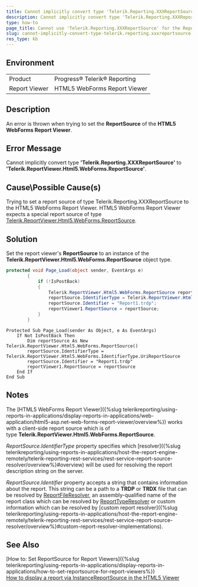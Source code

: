 ```yaml
---
title: Cannot implicitly convert type 'Telerik.Reporting.XXXReportSource' error 
description: Cannot implicitly convert type 'Telerik.Reporting.XXXReportSource' to 'Telerik.ReportViewer.Html5.WebForms.ReportSource' error when using HTML5 WebForms Report Viewer.
type: how-to
page_title: Cannot use 'Telerik.Reporting.XXXReportSource' for the ReportSource of a HTML5 WebForms Report Viewer
slug: cannot-implicitly-convert-type-telerik.reporting.xxxreportsource-to-telerik.reportviewer.html5.webforms.reportsource-error
res_type: kb
---
```


## Environment
<table>
	<tr>
		<td>Product</td>
		<td>Progress® Telerik® Reporting</td>
	</tr>
	<tr>
		<td>Report Viewer</td>
		<td>HTML5 WebForms Report Viewer</td>
	</tr>
</table>

## Description

An error is thrown when trying to set the **ReportSource** of the **HTML5 WebForms Report Viewer**.

## Error Message

Cannot implicitly convert type **'Telerik.Reporting.XXXReportSource'** to **'Telerik.ReportViewer.Html5.WebForms.ReportSource'**.  

## Cause\Possible Cause(s)

Trying to set a report source of type Telerik.Reporting.XXXReportSource to the HTML5 WebForms Report Viewer. HTML5 WebForms Report Viewer expects a special report source of type [Telerik.ReportViewer.Html5.WebForms.ReportSource](/api/telerik.reportviewer.html5.webforms.reportsource). 


## Solution  
 
Set the report viewer's **ReportSource** to an instance of the **Telerik.ReportViewer.Html5.WebForms.ReportSource** object type.
 
````C#
protected void Page_Load(object sender, EventArgs e)
        {
            if (!IsPostBack)
            {
                Telerik.ReportViewer.Html5.WebForms.ReportSource reportSource = new Telerik.ReportViewer.Html5.WebForms.ReportSource();
                reportSource.IdentifierType = Telerik.ReportViewer.Html5.WebForms.IdentifierType.UriReportSource;
                reportSource.Identifier = "Report1.trdp";            
                reportViewer1.ReportSource = reportSource;
            }
        }
````
````VB
Protected Sub Page_Load(sender As Object, e As EventArgs)
    If Not IsPostBack Then
        Dim reportSource As New Telerik.ReportViewer.Html5.WebForms.ReportSource()
        reportSource.IdentifierType = Telerik.ReportViewer.Html5.WebForms.IdentifierType.UriReportSource
        reportSource.Identifier = "Report1.trdp"
        reportViewer1.ReportSource = reportSource
    End If
End Sub
````  

## Notes

The [HTML5 WebForms Report Viewer]({%slug telerikreporting/using-reports-in-applications/display-reports-in-applications/web-application/html5-asp.net-web-forms-report-viewer/overview%}) works with a client-side report source which is of type **Telerik.ReportViewer.Html5.WebForms.ReportSource**.


*ReportSource.IdentifierType* property specifies which [resolver]({%slug telerikreporting/using-reports-in-applications/host-the-report-engine-remotely/telerik-reporting-rest-services/rest-service-report-source-resolver/overview%}#overview) will be used for resolving the report description string on the server. 

*ReportSource.Identifier* property accepts a string that contains information about the report. This string can be a path to a **TRDP** or **TRDX** file that can be resolved by [ReportFileResolver](/api/telerik.reporting.services.webapi.reportfileresolver), an assembly-qualified name of the report class which can be resolved by [ReportTypeResolver](/api/telerik.reporting.services.webapi.reporttyperesolver) or custom information which can be resolved by [custom report resolver]({%slug telerikreporting/using-reports-in-applications/host-the-report-engine-remotely/telerik-reporting-rest-services/rest-service-report-source-resolver/overview%}#custom-report-resolver-implementations).  

## See Also

[How to: Set ReportSource for Report Viewers]({%slug telerikreporting/using-reports-in-applications/display-reports-in-applications/how-to-set-reportsource-for-report-viewers%})  
[How to display a report via InstanceReportSource in the HTML5 Viewer](./how-to-display-a-report-via-instancereportsource-in-the-html5-viewer)

